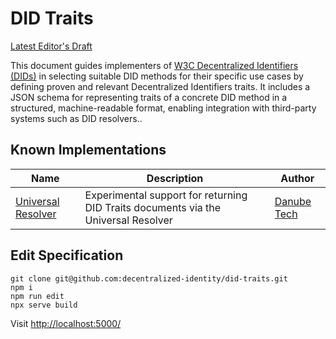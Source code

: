 # DID Traits

[Latest Editor's Draft](https://identity.foundation/did-traits/)

This document guides implementers of [W3C Decentralized Identifiers (DIDs)](https://w3c.github.io/did-core/) in
selecting suitable DID methods for their specific use cases by defining proven and relevant Decentralized Identifiers
traits. It includes a JSON schema for representing traits of a concrete DID method in a structured, machine-readable
format, enabling integration with third-party systems such as DID resolvers..

## Known Implementations

| Name                                                                               | Description                                                                        | Author                                 |
| ---------------------------------------------------------------------------------- | ---------------------------------------------------------------------------------- | -------------------------------------- |
| [Universal Resolver](https://github.com/decentralized-identity/universal-resolver) | Experimental support for returning DID Traits documents via the Universal Resolver | [Danube Tech](https://danubetech.com/) |

## Edit Specification

```
git clone git@github.com:decentralized-identity/did-traits.git
npm i
npm run edit
npx serve build
```

Visit <http://localhost:5000/>
